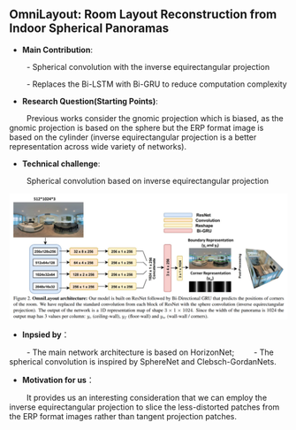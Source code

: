 ## OmniLayout: Room Layout Reconstruction from Indoor Spherical Panoramas


- **Main Contribution**:

&nbsp; &nbsp; &nbsp; &nbsp; - Spherical convolution with the inverse equirectangular projection

&nbsp; &nbsp; &nbsp; &nbsp; - Replaces the Bi-LSTM with Bi-GRU to reduce computation complexity

- **Research Question(Starting Points)**:

&nbsp; &nbsp; &nbsp; &nbsp; Previous works consider the gnomic projection which is biased, as the gnomic projection is based on the sphere but the ERP format image is based on the cylinder (inverse equirectangular projection is a better representation across wide variety of networks).

- **Technical challenge**:

&nbsp; &nbsp; &nbsp; &nbsp; Spherical convolution based on inverse equirectangular projection

![](../../../Images/OmniLayout.png)

- **Inpsied by**：

&nbsp; &nbsp; &nbsp; &nbsp; - The main network architecture is based on HorizonNet;
&nbsp; &nbsp; &nbsp; &nbsp; - The spherical convolution is inspired by SphereNet and Clebsch-GordanNets.

- **Motivation for us**：

&nbsp; &nbsp; &nbsp; &nbsp; It provides us an interesting consideration that we can employ the inverse equirectangular projection to slice the less-distorted patches from the ERP format images rather than tangent projection patches.
